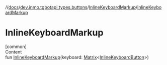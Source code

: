 //[docs](../../../index.md)/[dev.inmo.tgbotapi.types.buttons](../index.md)/[InlineKeyboardMarkup](index.md)/[InlineKeyboardMarkup](-inline-keyboard-markup.md)



# InlineKeyboardMarkup  
[common]  
Content  
fun [InlineKeyboardMarkup](-inline-keyboard-markup.md)(keyboard: [Matrix](../index.md#%5Bdev.inmo.tgbotapi.types.buttons%2FMatrix%2F%2F%2FPointingToDeclaration%2F%5D%2FClasslikes%2F625018081)<[InlineKeyboardButton](../../dev.inmo.tgbotapi.types.buttons.InlineKeyboardButtons/-inline-keyboard-button/index.md)>)  



